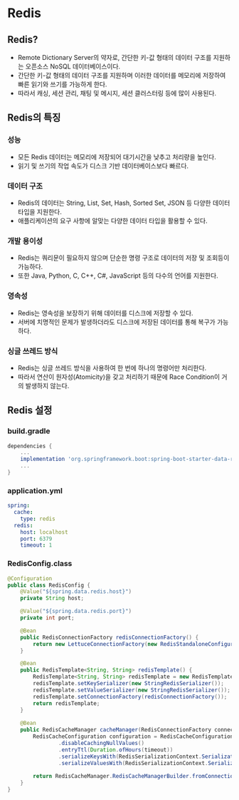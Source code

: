 # Redis
## Redis?
* Remote Dictionary Server의 약자로, 간단한 키-값 형태의 데이터 구조를 지원하는 오픈소스 NoSQL 데이터베이스이다.
* 간단한 키-값 형태의 데이터 구조를 지원하며 이러한 데이터를 메모리에 저장하여 빠른 읽기와 쓰기를 가능하게 한다.
* 따라서 캐싱, 세션 관리, 채팅 및 메시지, 세션 클러스터링 등에 많이 사용된다.

## Redis의 특징
### 성능
* 모든 Redis 데이터는 메모리에 저장되어 대기시간을 낮추고 처리량을 높인다.
* 읽기 및 쓰기의 작업 속도가 디스크 기반 데이터베이스보다 빠르다.

### 데이터 구조
* Redis의 데이터는 String, List, Set, Hash, Sorted Set, JSON 등 다양한 데이터 타입을 지원한다.
* 애플리케이션의 요구 사항에 알맞는 다양한 데이터 타입을 활용할 수 있다.

### 개발 용이성
* Redis는 쿼리문이 필요하지 않으며 단순한 명령 구조로 데이터의 저장 및 조회등이 가능하다.
* 또한 Java, Python, C, C++, C#, JavaScript 등의 다수의 언어를 지원한다.

### 영속성
* Redis는 영속성을 보장하기 위해 데이터를 디스크에 저장할 수 있다.
* 서버에 치명적인 문제가 발생하더라도 디스크에 저장된 데이터를 통해 복구가 가능하다.

### 싱글 쓰레드 방식
* Redis는 싱글 쓰레드 방식을 사용하여 한 번에 하나의 명령어만 처리한다.
* 따라서 연산이 원자성(Atomicity)을 갖고 처리하기 때문에 Race Condition이 거의 발생하지 않는다.

## Redis 설정
### build.gradle
```groovy
dependencies {
    ...
    implementation 'org.springframework.boot:spring-boot-starter-data-redis'
    ...
}
```

### application.yml
```yaml
spring:
  cache:
    type: redis
  redis:
    host: localhost
    port: 6379
    timeout: 1
```

### RedisConfig.class
```java
@Configuration
public class RedisConfig {
    @Value("${spring.data.redis.host}")
    private String host;

    @Value("${spring.data.redis.port}")
    private int port;

    @Bean
    public RedisConnectionFactory redisConnectionFactory() {
        return new LettuceConnectionFactory(new RedisStandaloneConfiguration(host, port));
    }

    @Bean
    public RedisTemplate<String, String> redisTemplate() {
        RedisTemplate<String, String> redisTemplate = new RedisTemplate<>();
        redisTemplate.setKeySerializer(new StringRedisSerializer());
        redisTemplate.setValueSerializer(new StringRedisSerializer());
        redisTemplate.setConnectionFactory(redisConnectionFactory());
        return redisTemplate;
    }
    
    @Bean
    public RedisCacheManager cacheManager(RedisConnectionFactory connectionFactory) {
        RedisCacheConfiguration configuration = RedisCacheConfiguration.defaultCacheConfig()
                .disableCachingNullValues()
                .entryTtl(Duration.ofHours(timeout))
                .serializeKeysWith(RedisSerializationContext.SerializationPair.fromSerializer(new StringRedisSerializer())) // redis 캐시 키 저장방식을 StringSeriallizer로 지정
                .serializeValuesWith(RedisSerializationContext.SerializationPair.fromSerializer(new GenericJackson2JsonRedisSerializer())); // redis 캐시 값 저장방식을 GenericJackson2JsonRedisSerializer로 지정
        
        return RedisCacheManager.RedisCacheManagerBuilder.fromConnectionFactory(connectionFactory).cacheDefaults(configuration).build();
    }
}
```
